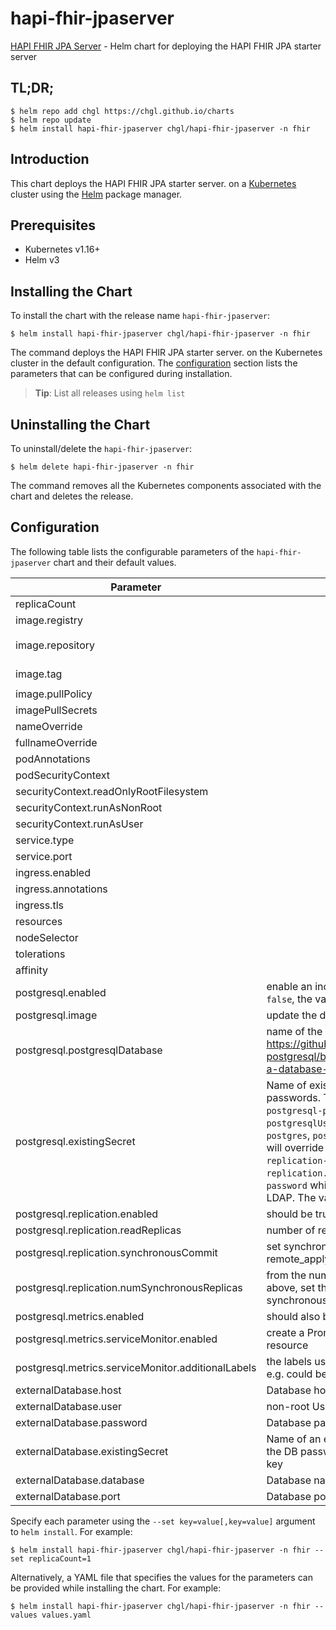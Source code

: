 # hapi-fhir-jpaserver

[HAPI FHIR JPA Server](https://github.com/hapifhir/hapi-fhir-jpaserver-starter) - Helm chart for deploying the HAPI FHIR JPA starter server

## TL;DR;

```console
$ helm repo add chgl https://chgl.github.io/charts
$ helm repo update
$ helm install hapi-fhir-jpaserver chgl/hapi-fhir-jpaserver -n fhir
```

## Introduction

This chart deploys the HAPI FHIR JPA starter server. on a [Kubernetes](http://kubernetes.io) cluster using the [Helm](https://helm.sh) package manager.

## Prerequisites

- Kubernetes v1.16+
- Helm v3

## Installing the Chart

To install the chart with the release name `hapi-fhir-jpaserver`:

```console
$ helm install hapi-fhir-jpaserver chgl/hapi-fhir-jpaserver -n fhir
```

The command deploys the HAPI FHIR JPA starter server. on the Kubernetes cluster in the default configuration. The [configuration](#configuration) section lists the parameters that can be configured during installation.

> **Tip**: List all releases using `helm list`

## Uninstalling the Chart

To uninstall/delete the `hapi-fhir-jpaserver`:

```console
$ helm delete hapi-fhir-jpaserver -n fhir
```

The command removes all the Kubernetes components associated with the chart and deletes the release.

## Configuration

The following table lists the configurable parameters of the `hapi-fhir-jpaserver` chart and their default values.

| Parameter                                          | Description                                                                                                                                                                                                                                                                                                                                                                                                                                                                | Default                                 |
| -------------------------------------------------- | -------------------------------------------------------------------------------------------------------------------------------------------------------------------------------------------------------------------------------------------------------------------------------------------------------------------------------------------------------------------------------------------------------------------------------------------------------------------------- | --------------------------------------- |
| replicaCount                                       |                                                                                                                                                                                                                                                                                                                                                                                                                                                                            | `1`                                     |
| image.registry                                     |                                                                                                                                                                                                                                                                                                                                                                                                                                                                            | `ghcr.io`                               |
| image.repository                                   |                                                                                                                                                                                                                                                                                                                                                                                                                                                                            | `chgl/hapi/hapi-fhir-jpaserver-starter` |
| image.tag                                          |                                                                                                                                                                                                                                                                                                                                                                                                                                                                            | `"5.2.0-distroless"`                    |
| image.pullPolicy                                   |                                                                                                                                                                                                                                                                                                                                                                                                                                                                            | `IfNotPresent`                          |
| imagePullSecrets                                   |                                                                                                                                                                                                                                                                                                                                                                                                                                                                            | `[]`                                    |
| nameOverride                                       |                                                                                                                                                                                                                                                                                                                                                                                                                                                                            | `""`                                    |
| fullnameOverride                                   |                                                                                                                                                                                                                                                                                                                                                                                                                                                                            | `""`                                    |
| podAnnotations                                     |                                                                                                                                                                                                                                                                                                                                                                                                                                                                            | `{}`                                    |
| podSecurityContext                                 |                                                                                                                                                                                                                                                                                                                                                                                                                                                                            | `{}`                                    |
| securityContext.readOnlyRootFilesystem             |                                                                                                                                                                                                                                                                                                                                                                                                                                                                            | `true`                                  |
| securityContext.runAsNonRoot                       |                                                                                                                                                                                                                                                                                                                                                                                                                                                                            | `true`                                  |
| securityContext.runAsUser                          |                                                                                                                                                                                                                                                                                                                                                                                                                                                                            | `65532`                                 |
| service.type                                       |                                                                                                                                                                                                                                                                                                                                                                                                                                                                            | `ClusterIP`                             |
| service.port                                       |                                                                                                                                                                                                                                                                                                                                                                                                                                                                            | `80`                                    |
| ingress.enabled                                    |                                                                                                                                                                                                                                                                                                                                                                                                                                                                            | `false`                                 |
| ingress.annotations                                |                                                                                                                                                                                                                                                                                                                                                                                                                                                                            | `{}`                                    |
| ingress.tls                                        |                                                                                                                                                                                                                                                                                                                                                                                                                                                                            | `[]`                                    |
| resources                                          |                                                                                                                                                                                                                                                                                                                                                                                                                                                                            | `{}`                                    |
| nodeSelector                                       |                                                                                                                                                                                                                                                                                                                                                                                                                                                                            | `{}`                                    |
| tolerations                                        |                                                                                                                                                                                                                                                                                                                                                                                                                                                                            | `[]`                                    |
| affinity                                           |                                                                                                                                                                                                                                                                                                                                                                                                                                                                            | `{}`                                    |
| postgresql.enabled                                 | enable an included PostgreSQL DB. if set to `false`, the values under `webApi.db` are used                                                                                                                                                                                                                                                                                                                                                                                 | `true`                                  |
| postgresql.image                                   | update the default Postgres version to 13.1                                                                                                                                                                                                                                                                                                                                                                                                                                | `{"tag":"13.1.0"}`                      |
| postgresql.postgresqlDatabase                      | name of the database to create see: <https://github.com/bitnami/bitnami-docker-postgresql/blob/master/README.md#creating-a-database-on-first-run>                                                                                                                                                                                                                                                                                                                          | `"fhir"`                                |
| postgresql.existingSecret                          | Name of existing secret to use for PostgreSQL passwords. The secret has to contain the keys `postgresql-password` which is the password for `postgresqlUsername` when it is different of `postgres`, `postgresql-postgres-password` which will override `postgresqlPassword`, `postgresql-replication-password` which will override `replication.password` and `postgresql-ldap-password` which will be sed to authenticate on LDAP. The value is evaluated as a template. | `""`                                    |
| postgresql.replication.enabled                     | should be true for production use                                                                                                                                                                                                                                                                                                                                                                                                                                          | `false`                                 |
| postgresql.replication.readReplicas                | number of read replicas                                                                                                                                                                                                                                                                                                                                                                                                                                                    | `2`                                     |
| postgresql.replication.synchronousCommit           | set synchronous commit mode: on, off, remote_apply, remote_write and local                                                                                                                                                                                                                                                                                                                                                                                                 | `"on"`                                  |
| postgresql.replication.numSynchronousReplicas      | from the number of `readReplicas` defined above, set the number of those that will have synchronous replication                                                                                                                                                                                                                                                                                                                                                            | `1`                                     |
| postgresql.metrics.enabled                         | should also be true for production use                                                                                                                                                                                                                                                                                                                                                                                                                                     | `false`                                 |
| postgresql.metrics.serviceMonitor.enabled          | create a Prometheus Operator ServiceMonitor resource                                                                                                                                                                                                                                                                                                                                                                                                                       | `false`                                 |
| postgresql.metrics.serviceMonitor.additionalLabels | the labels used for Prometheus autodiscover, e.g. could be `release: prometheus`                                                                                                                                                                                                                                                                                                                                                                                           | `{}`                                    |
| externalDatabase.host                              | Database host                                                                                                                                                                                                                                                                                                                                                                                                                                                              | `localhost`                             |
| externalDatabase.user                              | non-root Username for FHIR Database                                                                                                                                                                                                                                                                                                                                                                                                                                        | `fhir`                                  |
| externalDatabase.password                          | Database password                                                                                                                                                                                                                                                                                                                                                                                                                                                          | `""`                                    |
| externalDatabase.existingSecret                    | Name of an existing secret resource containing the DB password in a 'postgresql-password' key                                                                                                                                                                                                                                                                                                                                                                              | `""`                                    |
| externalDatabase.database                          | Database name                                                                                                                                                                                                                                                                                                                                                                                                                                                              | `fhir`                                  |
| externalDatabase.port                              | Database port number                                                                                                                                                                                                                                                                                                                                                                                                                                                       | `5432`                                  |

Specify each parameter using the `--set key=value[,key=value]` argument to `helm install`. For example:

```console
$ helm install hapi-fhir-jpaserver chgl/hapi-fhir-jpaserver -n fhir --set replicaCount=1
```

Alternatively, a YAML file that specifies the values for the parameters can be provided while
installing the chart. For example:

```console
$ helm install hapi-fhir-jpaserver chgl/hapi-fhir-jpaserver -n fhir --values values.yaml
```
